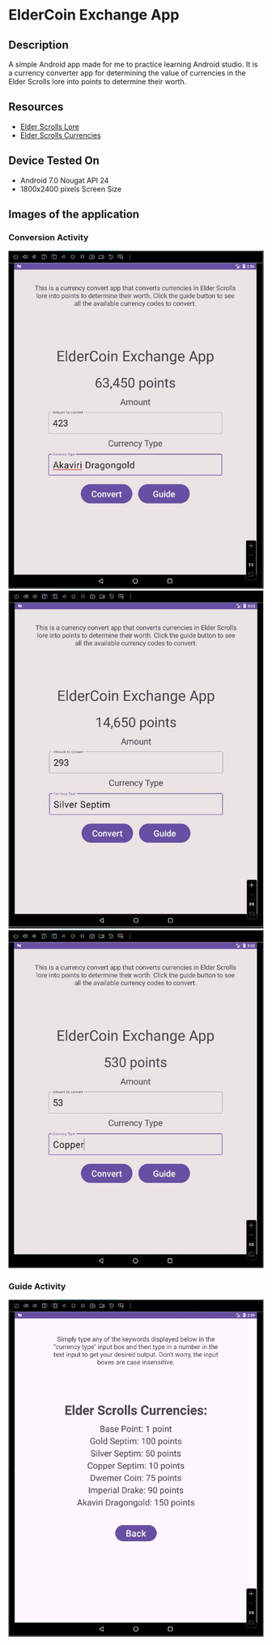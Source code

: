 # ElderCoin Exchange App

## Description

A simple Android app made for me to practice learning Android studio. It is a currency converter app for determining the value of currencies in the Elder Scrolls lore into points to determine their worth.

## Resources

- [Elder Scrolls Lore](https://en.uesp.net/wiki/Lore:Main_Page)
- [Elder Scrolls Currencies](https://en.uesp.net/wiki/Lore:Currency)

## Device Tested On

- Android 7.0 Nougat API 24
- 1800x2400 pixels Screen Size

## Images of the application

### Conversion Activity

![Main Activity 1](images/MainActivity1.JPG)
![Main Activity 2](images/MainActivity2.JPG)
![Main Activity 3](images/MainActivity3.JPG)

### Guide Activity

![Guide Activity](images/GuideActivity.JPG)
